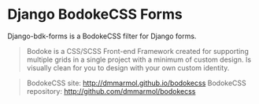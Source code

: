 # Django BodokeCSS Forms

Django-bdk-forms is a BodokeCSS filter for Django forms.

> Bodoke is a CSS/SCSS Front-end Framework created for supporting multiple grids in a single project with a minimum of custom design. Is visually clean for you to design with your own custom identity. 

> BodokeCSS site: http://dmmarmol.github.io/bodokecss
BodokeCSS repository: http://github.com/dmmarmol/bodokecss